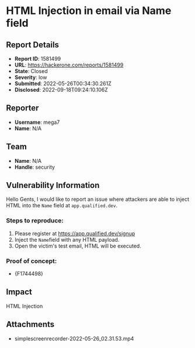 # HTML Injection in email via Name field

## Report Details
- **Report ID**: 1581499
- **URL**: https://hackerone.com/reports/1581499
- **State**: Closed
- **Severity**: low
- **Submitted**: 2022-05-26T00:34:30.261Z
- **Disclosed**: 2022-09-18T09:24:10.106Z

## Reporter
- **Username**: mega7
- **Name**: N/A

## Team
- **Name**: N/A
- **Handle**: security

## Vulnerability Information
Hello Gents,
I would like to report an issue where attackers are able to inject HTML into the `Name` field at `app.qualified.dev`.

### Steps to reproduce:
1. Please register at https://app.qualified.dev/signup
2. Inject the `Name`field with any HTML payload.
3. Open the victim's test email, HTML will be executed.

### Proof of concept:
+ {F1744498}

## Impact

HTML Injection

## Attachments
- simplescreenrecorder-2022-05-26_02.31.53.mp4
